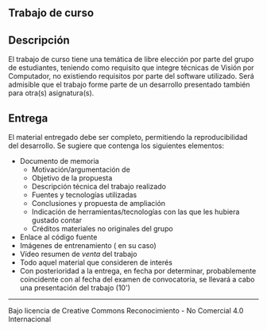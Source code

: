 ## Trabajo de curso

## Descripción

El trabajo de curso tiene una temática de libre elección por parte del grupo de estudiantes, teniendo como requisito que integre técnicas de Visión por Computador, no existiendo requisitos por parte del software utilizado. Será admisible que
el trabajo forme parte de un desarrollo presentado también para otra(s) asignatura(s).

<!-- https://pypi.org/project/pythreejs/
-->

## Entrega

El material entregado debe ser completo, permitiendo la reproducibilidad del desarrollo. Se sugiere que contenga los siguientes elementos:

- Documento de memoria
  - Motivación/argumentación de
  - Objetivo de la propuesta
  - Descripción técnica del trabajo realizado
  - Fuentes y tecnologías utilizadas
  - Conclusiones y propuesta de ampliación
  - Indicación de herramientas/tecnologías con las que les hubiera gustado contar
  - Créditos materiales no originales del grupo
- Enlace al código fuente
- Imágenes de entrenamiento ( en su caso)
- Vídeo resumen de *venta* del trabajo
- Todo aquel material que consideren de interés
- Con posterioridad a la entrega, en fecha por determinar, probablemente coincidente con al fecha del examen de convocatoria, se llevará a cabo una presentación del trabajo (10')

***
Bajo licencia de Creative Commons Reconocimiento - No Comercial 4.0 Internacional

